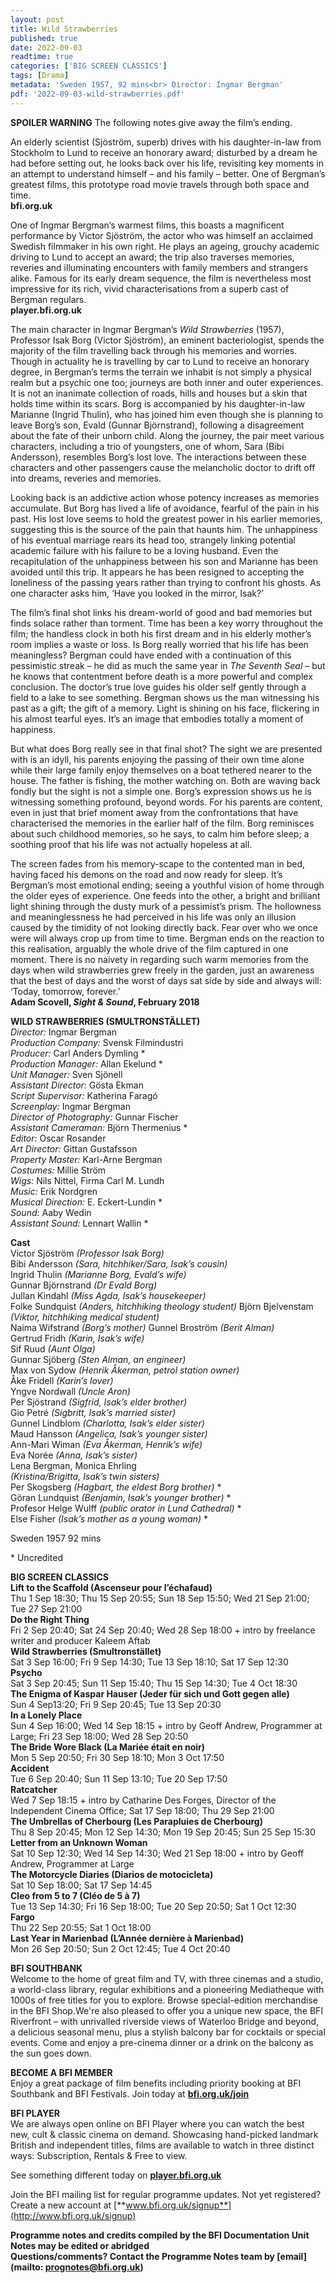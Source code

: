 ```yaml
---
layout: post
title: Wild Strawberries
published: true
date: 2022-09-03
readtime: true
categories: ['BIG SCREEN CLASSICS']
tags: [Drama]
metadata: 'Sweden 1957, 92 mins<br> Director: Ingmar Bergman'
pdf: '2022-09-03-wild-strawberries.pdf'
---
```


**SPOILER WARNING** The following notes give away the film’s ending.

An elderly scientist (Sjöström, superb) drives with his daughter-in-law from Stockholm to Lund to receive an honorary award; disturbed by a dream he had before setting out, he looks back over his life, revisiting key moments in an attempt to understand himself – and his family – better. One of Bergman’s greatest films, this prototype road movie travels through both space and time.  
**bfi.org.uk**  

One of Ingmar Bergman’s warmest films, this boasts a magnificent performance by Victor Sjöström, the actor who was himself an acclaimed Swedish filmmaker in his own right. He plays an ageing, grouchy academic driving to Lund to accept an award; the trip also traverses memories, reveries and illuminating encounters with family members and strangers alike. Famous for its early dream sequence, the film is nevertheless most impressive for its rich, vivid characterisations from a superb cast of Bergman regulars.  
**player.bfi.org.uk**  

The main character in Ingmar Bergman’s _Wild Strawberries_ (1957), Professor Isak Borg (Victor Sjöström), an eminent bacteriologist, spends the majority of the film travelling back through his memories and worries. Though in actuality he is travelling by car to Lund to receive an honorary degree, in Bergman’s terms the terrain we inhabit is not simply a physical realm but a psychic one too; journeys are both inner and outer experiences. It is not an inanimate collection of roads, hills and houses but a skin that holds time within its scars. Borg is accompanied by his daughter-in-law Marianne (Ingrid Thulin), who has joined him even though she is planning to leave Borg’s son, Evald (Gunnar Björnstrand), following a disagreement about the fate of their unborn child. Along the journey, the pair meet various characters, including a trio of youngsters, one of whom, Sara (Bibi Andersson), resembles Borg’s lost love. The interactions between these characters and other passengers cause the melancholic doctor to drift off into dreams, reveries and memories.

Looking back is an addictive action whose potency increases as memories accumulate. But Borg has lived a life of avoidance, fearful of the pain in his past. His lost love seems to hold the greatest power in his earlier memories, suggesting this is the source of the pain that haunts him. The unhappiness of his eventual marriage rears its head too, strangely linking potential academic failure with his failure to be a loving husband. Even the recapitulation of the unhappiness between his son and Marianne has been avoided until this trip. It appears he has been resigned to accepting the loneliness of the passing years rather than trying to confront his ghosts. As one character asks him, ‘Have you looked in the mirror, Isak?’

The film’s final shot links his dream-world of good and bad memories but finds solace rather than torment. Time has been a key worry throughout the film; the handless clock in both his first dream and in his elderly mother’s room implies a waste or loss. Is Borg really worried that his life has been meaningless? Bergman could have ended with a continuation of this pessimistic streak – he did as much the same year in _The Seventh Seal_ – but he knows that contentment before death is a more powerful and complex conclusion. The doctor’s true love guides his older self gently through a field to a lake to see something. Bergman shows us the man witnessing his past as a gift; the gift of a memory. Light is shining on his face, flickering in his almost tearful eyes. It’s an image that embodies totally a moment of happiness.

But what does Borg really see in that final shot? The sight we are presented with is an idyll, his parents enjoying the passing of their own time alone while their large family enjoy themselves on a boat tethered nearer to the house. The father is fishing, the mother watching on. Both are waving back fondly but the sight is not a simple one. Borg’s expression shows us he is witnessing something profound, beyond words. For his parents are content, even in just that brief moment away from the confrontations that have characterised the memories in the earlier half of the film. Borg reminisces about such childhood memories, so he says, to calm him before sleep; a soothing proof that his life was not actually hopeless at all.

The screen fades from his memory-scape to the contented man in bed, having faced his demons on the road and now ready for sleep. It’s Bergman’s most emotional ending; seeing a youthful vision of home through the older eyes of experience. One feeds into the other, a bright and brilliant light shining through the dusty murk of a pessimist’s prism. The hollowness and meaninglessness he had perceived in his life was only an illusion caused by the timidity of not looking directly back. Fear over who we once were will always crop up from time to time. Bergman ends on the reaction to this realisation, arguably the whole drive of the film captured in one moment. There is no naivety in regarding such warm memories from the days when wild strawberries grew freely in the garden, just an awareness that the best of days and the worst of days sat side by side and always will: ‘Today, tomorrow, forever.’  
**Adam Scovell, _Sight & Sound_, February 2018**  

**WILD STRAWBERRIES (SMULTRONSTÄLLET)**  
_Director:_ Ingmar Bergman  
_Production Company:_ Svensk Filmindustri  
_Producer:_ Carl Anders Dymling *  
_Production Manager:_ Allan Ekelund *  
_Unit Manager:_ Sven Sjönell  
_Assistant Director:_ Gösta Ekman  
_Script Supervisor:_ Katherina Faragó  
_Screenplay:_ Ingmar Bergman  
_Director of Photography:_ Gunnar Fischer  
_Assistant Cameraman:_ Björn Thermenius *  
_Editor:_ Oscar Rosander  
_Art Director:_ Gittan Gustafsson  
_Property Master:_ Karl-Arne Bergman  
_Costumes:_ Millie Ström  
_Wigs:_ Nils Nittel, Firma Carl M. Lundh  
_Music:_ Erik Nordgren  
_Musical Direction:_ E. Eckert-Lundin *  
_Sound:_ Aaby Wedin  
_Assistant Sound:_ Lennart Wallin *  

**Cast**  
Victor Sjöström _(Professor Isak Borg)_  
Bibi Andersson _(Sara, hitchhiker/Sara, Isak’s cousin)_  
Ingrid Thulin _(Marianne Borg, Evald’s wife)_  
Gunnar Björnstrand _(Dr Evald Borg)_  
Jullan Kindahl _(Miss Agda, Isak’s housekeeper)_  
Folke Sundquist _(Anders, hitchhiking theology student)_
Björn Bjelvenstam _(Viktor, hitchhiking medical student)_  
Naima Wifstrand _(Borg’s mother)_
Gunnel Broström _(Berit Alman)_  
Gertrud Fridh _(Karin, Isak’s wife)_  
Sif Ruud _(Aunt Olga)_  
Gunnar Sjöberg _(Sten Alman, an engineer)_  
Max von Sydow _(Henrik Åkerman, petrol station owner)_  
Åke Fridell _(Karin’s lover)_  
Yngve Nordwall _(Uncle Aron)_  
Per Sjöstrand _(Sigfrid, Isak’s elder brother)_  
Gio Petré _(Sigbritt, Isak’s married sister)_  
Gunnel Lindblom _(Charlotta, Isak’s elder sister)_  
Maud Hansson _(Angelica, Isak’s younger sister)_  
Ann-Mari Wiman _(Eva Åkerman, Henrik’s wife)_  
Eva Norée _(Anna, Isak’s sister)_  
Lena Bergman, Monica Ehrling  
_(Kristina/Brigitta, Isak’s twin sisters)_  
Per Skogsberg _(Hagbart, the eldest Borg brother)_ *  
Göran Lundquist _(Benjamin, Isak’s younger brother)_ *  
Profesor Helge Wulff
_(public orator in Lund Cathedral)_ *  
Else Fisher _(Isak’s mother as a young woman)_ *  

Sweden 1957
92 mins

\* Uncredited
<br>

**BIG SCREEN CLASSICS**  
**Lift to the Scaffold (Ascenseur pour l’échafaud)**  
Thu 1 Sep 18:30; Thu 15 Sep 20:55; Sun 18 Sep 15:50; Wed 21 Sep 21:00; Tue 27 Sep 21:00  
**Do the Right Thing**  
Fri 2 Sep 20:40; Sat 24 Sep 20:40; Wed 28 Sep 18:00 + intro by freelance writer and producer Kaleem Aftab  
**Wild Strawberries (Smultronstället)**  
Sat 3 Sep 16:00; Fri 9 Sep 14:30; Tue 13 Sep 18:10; Sat 17 Sep 12:30  
**Psycho**  
Sat 3 Sep 20:45; Sun 11 Sep 15:40; Thu 15 Sep 14:30; Tue 4 Oct 18:30  
**The Enigma of Kaspar Hauser (Jeder für sich und Gott gegen alle)**  
Sun 4 Sep13:20; Fri 9 Sep 20:45; Tue 13 Sep 20:30  
**In a Lonely Place**  
Sun 4 Sep 16:00; Wed 14 Sep 18:15 + intro by Geoff Andrew, Programmer at Large; Fri 23 Sep 18:00; Wed 28 Sep 20:50  
**The Bride Wore Black (La Mariée était en noir)**  
Mon 5 Sep 20:50; Fri 30 Sep 18:10; Mon 3 Oct 17:50  
**Accident**  
Tue 6 Sep 20:40; Sun 11 Sep 13:10; Tue 20 Sep 17:50  
**Ratcatcher**  
Wed 7 Sep 18:15 + intro by Catharine Des Forges, Director of the Independent Cinema Office; Sat 17 Sep 18:00; Thu 29 Sep 21:00  
**The Umbrellas of Cherbourg (Les Parapluies de Cherbourg)**  
Thu 8 Sep 20:45; Mon 12 Sep 14:30; Mon 19 Sep 20:45; Sun 25 Sep 15:30  
**Letter from an Unknown Woman**  
Sat 10 Sep 12:30; Wed 14 Sep 14:30; Wed 21 Sep 18:00 + intro by Geoff Andrew, Programmer at Large  
**The Motorcycle Diaries (Diarios de motocicleta)**  
Sat 10 Sep 18:00; Sat 17 Sep 14:45  
**Cleo from 5 to 7 (Cléo de 5 à 7)**  
Tue 13 Sep 14:30; Fri 16 Sep 18:00; Tue 20 Sep 20:50; Sat 1 Oct 12:30  
**Fargo**  
Thu 22 Sep 20:55; Sat 1 Oct 18:00  
**Last Year in Marienbad (L’Année dernière à Marienbad)**  
Mon 26 Sep 20:50; Sun 2 Oct 12:45; Tue 4 Oct 20:40

**BFI SOUTHBANK**  
Welcome to the home of great film and TV, with three cinemas and a studio, a world-class library, regular exhibitions and a pioneering Mediatheque with 1000s of free titles for you to explore. Browse special-edition merchandise in the BFI Shop.We&#39;re also pleased to offer you a unique new space, the BFI Riverfront – with unrivalled riverside views of Waterloo Bridge and beyond, a delicious seasonal menu, plus a stylish balcony bar for cocktails or special events. Come and enjoy a pre-cinema dinner or a drink on the balcony as the sun goes down.  

**BECOME A BFI MEMBER**  
Enjoy a great package of film benefits including priority booking at BFI Southbank and BFI Festivals. Join today at [**bfi.org.uk/join**](http://www.bfi.org.uk/join)  

**BFI PLAYER**  
 We are always open online on BFI Player where you can watch the best new, cult &amp; classic cinema on demand. Showcasing hand-picked landmark British and independent titles, films are available to watch in three distinct ways: Subscription, Rentals &amp; Free to view.  

See something different today on [**player.bfi.org.uk**](https://player.bfi.org.uk)  

Join the BFI mailing list for regular programme updates. Not yet registered? Create a new account at [**www.bfi.org.uk/signup**](http://www.bfi.org.uk/signup)

**Programme notes and credits compiled by the BFI Documentation Unit  
Notes may be edited or abridged  
Questions/comments? Contact the Programme Notes team by [email](mailto: prognotes@bfi.org.uk)**
